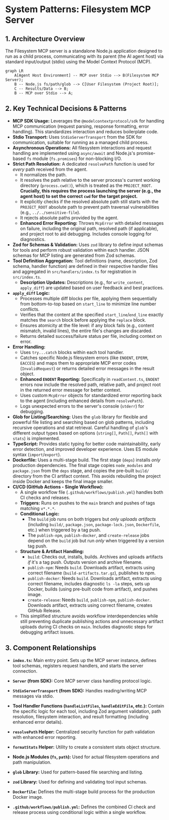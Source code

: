 <!-- Version: 4.6 | Last Updated: 2025-07-04 | Updated By: Sylph -->

# System Patterns: Filesystem MCP Server

## 1. Architecture Overview

The Filesystem MCP server is a standalone Node.js application designed to run as
a child process, communicating with its parent (the AI agent host) via standard
input/output (stdio) using the Model Context Protocol (MCP).

```mermaid
graph LR
    A[Agent Host Environment] -- MCP over Stdio --> B(Filesystem MCP Server);
    B -- Node.js fs/path/glob --> C[User Filesystem (Project Root)];
    C -- Results/Data --> B;
    B -- MCP over Stdio --> A;
```

## 2. Key Technical Decisions & Patterns

- **MCP SDK Usage:** Leverages the `@modelcontextprotocol/sdk` for handling MCP
  communication (request parsing, response formatting, error handling). This
  standardizes interaction and reduces boilerplate code.
- **Stdio Transport:** Uses `StdioServerTransport` from the SDK for
  communication, suitable for running as a managed child process.
- **Asynchronous Operations:** All filesystem interactions and request handling
  are implemented using `async/await` and Node.js's promise-based `fs` module
  (`fs.promises`) for non-blocking I/O.
- **Strict Path Resolution:** A dedicated `resolvePath` function is used for
  _every_ path received from the agent.
  - It normalizes the path.
  - It resolves the path relative to the server process's current working
    directory (`process.cwd()`), which is treated as the `PROJECT_ROOT`.
    **Crucially, this requires the process launching the server (e.g., the agent
    host) to set the correct `cwd` for the target project.**
  - It explicitly checks if the resolved absolute path still starts with the
    `PROJECT_ROOT` absolute path to prevent path traversal vulnerabilities
    (e.g., `../../sensitive-file`).
  - It rejects absolute paths provided by the agent.
  - **Enhanced Error Reporting:** Throws `McpError` with detailed messages on
    failure, including the original path, resolved path (if applicable), and
    project root to aid debugging. Includes console logging for diagnostics.
- **Zod for Schemas & Validation:** Uses `zod` library to define input schemas
  for tools and perform robust validation within each handler. JSON schemas for
  MCP listing are generated from Zod schemas.
- **Tool Definition Aggregation:** Tool definitions (name, description, Zod
  schema, handler function) are defined in their respective handler files and
  aggregated in `src/handlers/index.ts` for registration in `src/index.ts`.
  - **Description Updates:** Descriptions (e.g., for `write_content`, `apply_diff`) are updated based on user feedback and best practices.
- **`apply_diff` Logic:**
  - Processes multiple diff blocks per file, applying them sequentially from bottom-to-top based on `start_line` to minimize line number conflicts.
  - Verifies that the content at the specified `start_line`/`end_line` exactly matches the `search` block before applying the `replace` block.
  - Ensures atomicity at the file level: if any block fails (e.g., content mismatch, invalid lines), the entire file's changes are discarded.
  - Returns detailed success/failure status per file, including context on error.
- **Error Handling:**
  - Uses `try...catch` blocks within each tool handler.
  - Catches specific Node.js filesystem errors (like `ENOENT`, `EPERM`,
    `EACCES`) and maps them to appropriate MCP error codes (`InvalidRequest`) or returns detailed error messages in the result object.
  - **Enhanced `ENOENT` Reporting:** Specifically in `readContent.ts`, `ENOENT` errors now include the resolved path, relative path, and project root in the returned error message for better context.
  - Uses custom `McpError` objects for standardized error reporting back to the
    agent (including enhanced details from `resolvePath`).
  - Logs unexpected errors to the server's console (`stderr`) for debugging.
- **Glob for Listing/Searching:** Uses the `glob` library for flexible and
  powerful file listing and searching based on glob patterns, including
  recursive operations and stat retrieval. Careful handling of `glob`'s
  different output types based on options (`string[]`, `Path[]`, `Path[]` with
  `stats`) is implemented.
- **TypeScript:** Provides static typing for better code maintainability, early
  error detection, and improved developer experience. Uses ES module syntax
  (`import`/`export`).
- **Dockerfile:** Uses a multi-stage build. The first stage (`deps`) installs _only_ production dependencies. The final stage copies `node_modules` and `package.json` from the `deps` stage, and copies the pre-built `build/` directory from the CI artifact context. This avoids rebuilding the project inside Docker and keeps the final image smaller.
- **CI/CD (GitHub Actions - Single Workflow):**
  - A single workflow file (`.github/workflows/publish.yml`) handles both CI checks and releases.
  - **Triggers:** Runs on pushes to the `main` branch and pushes of tags matching `v*.*.*`.
  - **Conditional Logic:**
    - The `build` job runs on both triggers but _only uploads artifacts_ (including `build/`, `package.json`, `package-lock.json`, `Dockerfile`, etc.) when triggered by a tag push.
    - The `publish-npm`, `publish-docker`, and `create-release` jobs depend on the `build` job but run _only_ when triggered by a version tag push.
  - **Structure & Artifact Handling:**
    - `build`: Checks out, installs, builds. Archives and uploads artifacts _if_ it's a tag push. Outputs version and archive filename.
    - `publish-npm`: Needs `build`. Downloads artifact, extracts using correct filename (`build-artifacts.tar.gz`), publishes to npm.
    - `publish-docker`: Needs `build`. Downloads artifact, extracts using correct filename, includes diagnostic `ls -la` steps, sets up Docker, builds (using pre-built code from artifact), and pushes image.
    - `create-release`: Needs `build`, `publish-npm`, `publish-docker`. Downloads artifact, extracts using correct filename, creates GitHub Release.
  - This simplified structure avoids workflow interdependencies while still preventing duplicate publishing actions and unnecessary artifact uploads during CI checks on `main`. Includes diagnostic steps for debugging artifact issues.

## 3. Component Relationships

- **`index.ts`:** Main entry point. Sets up the MCP server instance, defines
  tool schemas, registers request handlers, and starts the server connection.
- **`Server` (from SDK):** Core MCP server class handling protocol logic.
- **`StdioServerTransport` (from SDK):** Handles reading/writing MCP messages
  via stdio.
- **Tool Handler Functions (`handleListFiles`, `handleEditFile`, etc.):**
  Contain the specific logic for each tool, including Zod argument validation,
  path resolution, filesystem interaction, and result formatting (including enhanced error details).
- **`resolvePath` Helper:** Centralized security function for path validation with enhanced error reporting.
- **`formatStats` Helper:** Utility to create a consistent stats object
  structure.
- **Node.js Modules (`fs`, `path`):** Used for actual filesystem operations and
  path manipulation.
- **`glob` Library:** Used for pattern-based file searching and listing.
- **`zod` Library:** Used for defining and validating tool input schemas.

- **`Dockerfile`:** Defines the multi-stage build process for the production Docker image.
- **`.github/workflows/publish.yml`:** Defines the combined CI check and release process using conditional logic within a single workflow.
